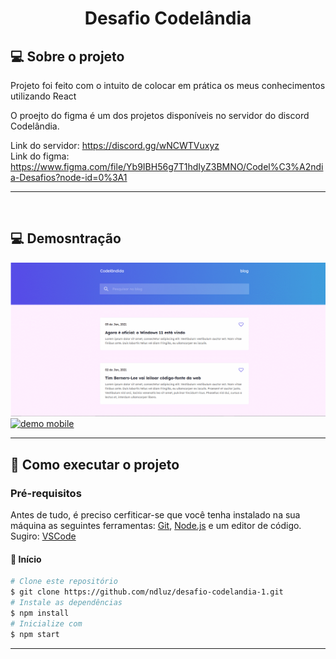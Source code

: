 <h1 align="center"> 
	Desafio Codelândia
</h1>

## 💻 Sobre o projeto


Projeto foi feito com o intuito de colocar em prática os meus conhecimentos utilizando React

O proejto do figma é um dos projetos disponíveis no servidor do discord Codelândia.

Link do servidor: https://discord.gg/wNCWTVuxyz <br>
Link do figma:  https://www.figma.com/file/Yb9IBH56g7T1hdIyZ3BMNO/Codel%C3%A2ndia-Desafios?node-id=0%3A1

---
<br>

## 💻 Demosntração
<a href="">
  <img alt="demo desktop" src="./demo-desktop.gif"><br>
  <img alt="demo mobile" src="./.demo-mobile.gif">
</a>

---

## 🚀 Como executar o projeto

### Pré-requisitos
Antes de tudo, é preciso cerfiticar-se que você tenha instalado na sua máquina as seguintes ferramentas: 
[Git](https://git-scm.com), [Node.js](https://nodejs.org/en/) e um editor de código. Sugiro: [VSCode](https://code.visualstudio.com/)

#### 🎲 Início

```bash
# Clone este repositório
$ git clone https://github.com/ndluz/desafio-codelandia-1.git
# Instale as dependências
$ npm install
# Inicialize com
$ npm start
```

---

